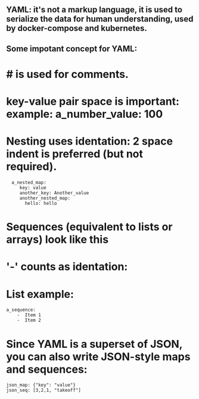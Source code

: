 ## YAML:  it's not a markup language, it is used to serialize the data for human understanding, used by docker-compose and kubernetes.


## Some impotant concept for YAML:

# **#** is used for comments.

# key-value pair space is important: example: a_number_value: 100
# Nesting uses identation: 2 space indent is preferred (but not required).
      a_nested_map:
         key: value
         another_key: Another_value
         another_nested_map:
           hello: hello

# Sequences (equivalent to lists or arrays) look like this
# '-' counts as identation:
# List example:
    a_sequence:
        -  Item 1
        -  Item 2

# Since YAML is a superset of JSON, you can also write JSON-style maps and sequences:
    json_map: {"key": "value"}
    json_seq: [3,2,1, "takeoff"]

    
